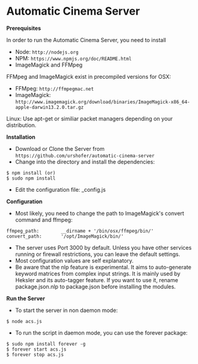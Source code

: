 # Automatic Cinema Server

**Prerequisites**

In order to run the Automatic Cinema Server, you need to install

- Node: ```http://nodejs.org```
- NPM: ```https://www.npmjs.org/doc/README.html```
- ImageMagick and FFMpeg

FFMpeg and ImageMagick exist in precompiled versions for OSX:

- FFMpeg: ```http://ffmpegmac.net```
- ImageMagick: ```http://www.imagemagick.org/download/binaries/ImageMagick-x86_64-apple-darwin13.2.0.tar.gz```

Linux: Use apt-get or similiar packet managers depending on your distribution.

**Installation**

- Download or Clone the Server from ```https://github.com/urshofer/automatic-cinema-server```
- Change into the directory and install the dependencies: 
  
```
$ npm install (or) 
$ sudo npm install
```

- Edit the configuration file: _config.js

**Configuration**

- Most likely, you need to change the path to ImageMagick's convert command and ffmpeg:
  
```
ffmpeg_path: 		__dirname + '/bin/osx/ffmpeg/bin/'
convert_path: 		'/opt/ImageMagick/bin/'
```

- The server uses Port 3000 by default. Unless you have other services running or firewall restrictions, you can leave the default settings.
- Most configuration values are self explanatory.
- Be aware that the nlp feature is experimental. It aims to auto-generate keyword matrices from complex input strings. It is mainly used by Heksler and its auto-tagger feature. If you want to use it, rename package.json.nlp to package.json before installing the modules.

**Run the Server**

- To start the server in non daemon mode: 

```
$ node acs.js
```

- To run the script in daemon mode, you can use the forever package:

```
$ sudo npm install forever -g
$ forever start acs.js
$ forever stop acs.js
```
